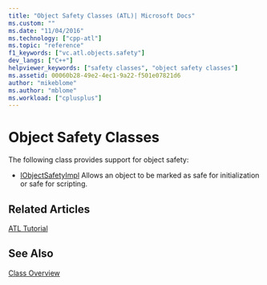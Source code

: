 ```yaml
---
title: "Object Safety Classes (ATL)| Microsoft Docs"
ms.custom: ""
ms.date: "11/04/2016"
ms.technology: ["cpp-atl"]
ms.topic: "reference"
f1_keywords: ["vc.atl.objects.safety"]
dev_langs: ["C++"]
helpviewer_keywords: ["safety classes", "object safety classes"]
ms.assetid: 00060b28-49e2-4ec1-9a22-f501e07821d6
author: "mikeblome"
ms.author: "mblome"
ms.workload: ["cplusplus"]
---
```

# Object Safety Classes

The following class provides support for object safety:

- [IObjectSafetyImpl](../atl/reference/iobjectsafetyimpl-class.md) Allows an object to be marked as safe for initialization or safe for scripting.

## Related Articles

[ATL Tutorial](../atl/active-template-library-atl-tutorial.md)

## See Also

[Class Overview](../atl/atl-class-overview.md)

